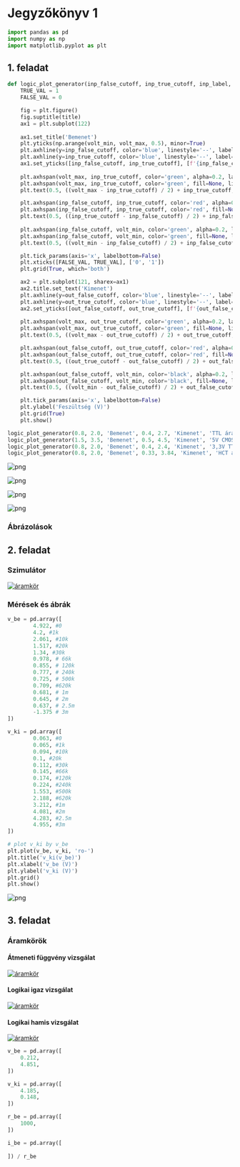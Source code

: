 # Jegyzőkönyv 1



```python
import pandas as pd
import numpy as np
import matplotlib.pyplot as plt
```

## 1. feladat


```python
def logic_plot_generator(inp_false_cutoff, inp_true_cutoff, inp_label, out_false_cutoff, out_true_cutoff, out_label, title, volt_min = 0, volt_max = 5) -> None:
    TRUE_VAL = 1
    FALSE_VAL = 0

    fig = plt.figure()
    fig.suptitle(title)
    ax1 = plt.subplot(122)
    
    ax1.set_title('Bemenet')
    plt.yticks(np.arange(volt_min, volt_max, 0.5), minor=True)
    plt.axhline(y=inp_false_cutoff, color='blue', linestyle='--', label=f'{inp_false_cutoff}V')
    plt.axhline(y=inp_true_cutoff, color='blue', linestyle='--', label=f'{inp_true_cutoff}V')
    ax1.set_yticks([inp_false_cutoff, inp_true_cutoff], [f'{inp_false_cutoff}', f'{inp_true_cutoff}'], minor=True)
    
    plt.axhspan(volt_max, inp_true_cutoff, color='green', alpha=0.2, label='Igaz tartomány')
    plt.axhspan(volt_max, inp_true_cutoff, color='green', fill=None, linewidth=0, hatch="/", alpha=1)
    plt.text(0.5, ((volt_max - inp_true_cutoff) / 2) + inp_true_cutoff, 'Logikai igen', fontsize=12, ha='center', va='center', color='white', backgroundcolor='green')

    plt.axhspan(inp_false_cutoff, inp_true_cutoff, color='red', alpha=0.2, label='Tiltott tartomány')
    plt.axhspan(inp_false_cutoff, inp_true_cutoff, color='red', fill=None, linewidth=0, hatch="X", alpha=1)
    plt.text(0.5, ((inp_true_cutoff - inp_false_cutoff) / 2) + inp_false_cutoff, 'Tiltott', fontsize=12, ha='center', va='center', color='white', backgroundcolor='red')
    
    plt.axhspan(inp_false_cutoff, volt_min, color='green', alpha=0.2, label='Hamis tartomány')
    plt.axhspan(inp_false_cutoff, volt_min, color='green', fill=None, linewidth=0, hatch="/", alpha=1)
    plt.text(0.5, ((volt_min - inp_false_cutoff) / 2) + inp_false_cutoff, 'Logikai nem', fontsize=12, ha='center', va='center', color='white', backgroundcolor='black')

    plt.tick_params(axis='x', labelbottom=False)
    plt.xticks([FALSE_VAL, TRUE_VAL], ['0', '1'])
    plt.grid(True, which='both')

    ax2 = plt.subplot(121, sharex=ax1)
    ax2.title.set_text('Kimenet')
    plt.axhline(y=out_false_cutoff, color='blue', linestyle='--', label=f'{out_false_cutoff}V')
    plt.axhline(y=out_true_cutoff, color='blue', linestyle='--', label=f'{out_true_cutoff}V')
    ax2.set_yticks([out_false_cutoff, out_true_cutoff], [f'{out_false_cutoff}', f'{out_true_cutoff}'], minor=True)
    
    plt.axhspan(volt_max, out_true_cutoff, color='green', alpha=0.2, label='Igaz tartomány')
    plt.axhspan(volt_max, out_true_cutoff, color='green', fill=None, linewidth=0, hatch="/", alpha=1)
    plt.text(0.5, ((volt_max - out_true_cutoff) / 2) + out_true_cutoff, 'Logikai igen', fontsize=12, ha='center', va='center', color='white', backgroundcolor='green')

    plt.axhspan(out_false_cutoff, out_true_cutoff, color='red', alpha=0.2, label='Tiltott tartomány')
    plt.axhspan(out_false_cutoff, out_true_cutoff, color='red', fill=None, linewidth=0, hatch="X", alpha=1)
    plt.text(0.5, ((out_true_cutoff - out_false_cutoff) / 2) + out_false_cutoff, 'Tiltott', fontsize=12, ha='center', va='center', color='white', backgroundcolor='red')

    plt.axhspan(out_false_cutoff, volt_min, color='black', alpha=0.2, label='Hamis tartomány')
    plt.axhspan(out_false_cutoff, volt_min, color='black', fill=None, linewidth=0, hatch="/", alpha=1)
    plt.text(0.5, ((volt_min - out_false_cutoff) / 2) + out_false_cutoff, 'Logikai nem', fontsize=12, ha='center', va='center', color='white', backgroundcolor='black')

    plt.tick_params(axis='x', labelbottom=False)
    plt.ylabel('Feszültség (V)')
    plt.grid(True)
    plt.show()

logic_plot_generator(0.8, 2.0, 'Bemenet', 0.4, 2.7, 'Kimenet', 'TTL áramkör')
logic_plot_generator(1.5, 3.5, 'Bemenet', 0.5, 4.5, 'Kimenet', '5V CMOS áramkör')
logic_plot_generator(0.8, 2.0, 'Bemenet', 0.4, 2.4, 'Kimenet', '3,3V TTL/CMOS áramkör', 0, 3.3)
logic_plot_generator(0.8, 2.0, 'Bemenet', 0.33, 3.84, 'Kimenet', 'HCT áramkör')
```


    
![png](./jegyzokonyv01/output_3_0.png)
    



    
![png](./jegyzokonyv01/output_3_1.png)
    



    
![png](./jegyzokonyv01/output_3_2.png)
    



    
![png](./jegyzokonyv01/output_3_3.png)
    


### Ábrázolások

## 2. feladat

### Szimulátor
[![áramkör](./jegyzokonyv01/abra1.png)](https://falstad.com/circuit/circuitjs.html?ctz=CQAgLCAMB0l3BWEBGGAmOaDsWDMkAONANgE5SsQFIrxcqBTAWmWQCgAlFZNEU47rzAEoosDSQ0p0BGwDmINAgHJSvJQLRoIUtsiwRWvfoJTEayFPCixISDgwDOAS0cAXAIYA7AMYM2AA4oaihoIqq8ESD0ugDupsjmCSGQbPFGwZEhUanp2SEamVBpRTzhYaEiqQBOpRWFZWJYcGxuisqVigTlVSg2CGriYKQIJLhqxMSWMMT4uMLIuATIYCSkYEioNAAmDABmHgCuADZuJWHhYBAXRbld4QUdOefdRbi4Kikv4TzRH6apILvFS-YFvUQ1e7gEQ3DI0bQtLg3YRQqRiCQQ-psAAeIAIpBQ8ys9EWlEMvAACuxcWM8ZRsCJSDRySAOGgcYpEoT1LhLIskCyOOwgA)

### Mérések és ábrák


```python
v_be = pd.array([
        4.922, #0
        4.2, #1k
        2.061, #10k
        1.517, #20k
        1.34, #30k
        0.978, # 66k
        0.855, # 120k
        0.777, # 240k
        0.725, # 500k
        0.709, #620k
        0.681, # 1m
        0.645, # 2m
        0.637, # 2.5m
        -1.375 # 3m
])

v_ki = pd.array([
        0.063, #0
        0.065, #1k
        0.094, #10k
        0.1, #20k
        0.112, #30k
        0.145, #66k
        0.174, #120k
        0.224, #240k
        1.553, #500k
        2.188, #620k
        3.212, #1m
        4.081, #2m
        4.283, #2.5m
        4.955, #3m
])

# plot v_ki by v_be
plt.plot(v_be, v_ki, 'ro-')
plt.title('v_ki(v_be)')
plt.xlabel('v_be (V)')
plt.ylabel('v_ki (V)')
plt.grid()
plt.show()
```


    
![png](./jegyzokonyv01/output_8_0.png)
    


## 3. feladat

### Áramkörök

#### Átmeneti függvény vizsgálat
[![áramkör](./jegyzokonyv01/abra2.png)](https://falstad.com/circuit/circuitjs.html?ctz=CQAgLCAMB0l3BWEBGGAmOaDsWDMkAONANgE5SsQFIrxcqBTAWmWQCgAlEJhYmptAQLde-XLmJQpYGkhrzoCNgEluYXGm5pe3CcIE6FSJQHNdBCAMLnLyLJPlsADmuKXtkpmDdbr9R3aWolpCImDuMigo8FDQFsRIHAwAzgCWyQAuAIYAdgDGDGwA7mHuOjzImgYOxa5lnupVHlC1Xj5W+rgWvsKQrcECaEF8PS0lPCMdIpWjfS5M4p7NCxKj-mO6xPrLi1qGrbtTC91TfQBO003l3vVSqP0z1Ze6kBB94zd7De34bw9N1ja7msc2eC1edReEHWfSAA)

#### Logikai igaz vizsgálat
[![áramkör](./jegyzokonyv01/abra3.png)](https://falstad.com/circuit/circuitjs.html?ctz=CQAgLCAMB0l3BWEBGGAmOaDsWDMkAONANgE5SsQFIrxcqBTAWmWQCgAlEJhYmptL269+uXMSiSwNJDTnQEbAJLC+3QRKZhSmjZJhJFAd27bdQrcQgChkNgHNTV9YSfXkWCXLYAHN+oswZwFXem8TS2s9LTgArzYAJ1NYm00xcy8QDDsPa1wMdTQ8goEsNBQUeHkKBGyq+uQQDgYAZwBLFoAXAEMAOwBjBk5ufP40AgIRkvT9cBlZgzYADxGsUnVcSaZxKNwkCGRyjnYV7dcbcoFSKO1wFHKABXYI6THAlIxJuwiZ1JHxFxfXz-XTnV6AkBhKBsIA)

#### Logikai hamis vizsgálat
[![áramkör](./jegyzokonyv01/abra4.png)](https://falstad.com/circuit/circuitjs.html?ctz=CQAgLCAMB0l3BWEBGGAmOaDsWDMkAONANgE5SsQFIrxcqBTAWmWQCgBJEJhYmptL25hSxboLE0YSBGwDuw0eKFMwxCAKGQ2Ac2HruyLGNUGWYCFLYAHfRol3xhEPSsLT9lWDjLJbAE7CPpomuLgmDjQY2kYauBjiaHEJAlhoKCjwUtAUCNFZBcggAEoMAM4AlmUALgCGAHYAxgxsAB7cuFik4rgEHWZouEgQyOnF7O1M+H2a6QKk9iLgKOkACuzu3vwOqsEYfdruYREqx04HNh3h50Hbzq5Q8h0paEnP-EZ+m2af74bGj2+9mcHn+X0cLABPD4YMB3F4HyhCN8jyAA)


```python
v_be = pd.array([
    0.212,
    4.851,
])

v_ki = pd.array([
    4.185,
    0.148,
])

r_be = pd.array([
    1000,
])

i_be = pd.array([
    
]) / r_be
```
